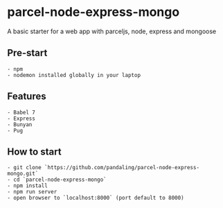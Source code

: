 # parcel-node-express-mongo
A basic starter for a web app with parceljs, node, express and mongoose

## Pre-start
	- npm
	- nodemon installed globally in your laptop

## Features
	- Babel 7
	- Express
	- Bunyan
	- Pug

## How to start
	- git clone `https://github.com/pandaling/parcel-node-express-mongo.git`
	- cd `parcel-node-express-mongo`
	- npm install
	- npm run server
	- open browser to `localhost:8000` (port default to 8000)